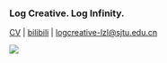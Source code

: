 ### Log Creative. Log Infinity.

[CV](https://logcreative.github.io/LogCreative/resume/resume.pdf) \| [bilibili](https://space.bilibili.com/31271993) \| logcreative-lzl@sjtu.edu.cn

![](https://github-readme-stats.vercel.app/api/top-langs/?username=LogCreative&hide=tcl,verilog,Makefile&langs_count=10&layout=compact)
